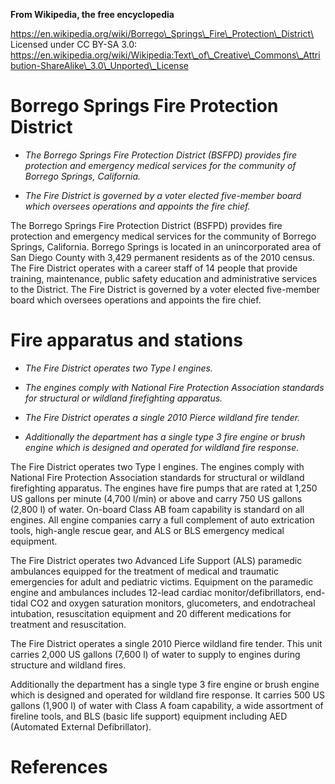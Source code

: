 **From Wikipedia, the free encyclopedia**

https://en.wikipedia.org/wiki/Borrego\_Springs\_Fire\_Protection\_District\
Licensed under CC BY-SA 3.0:\
https://en.wikipedia.org/wiki/Wikipedia:Text\_of\_Creative\_Commons\_Attribution-ShareAlike\_3.0\_Unported\_License

Borrego Springs Fire Protection District
========================================

-   *The Borrego Springs Fire Protection District (BSFPD) provides fire
    protection and emergency medical services for the community of
    Borrego Springs, California.*

-   *The Fire District is governed by a voter elected five-member board
    which oversees operations and appoints the fire chief.*

The Borrego Springs Fire Protection District (BSFPD) provides fire
protection and emergency medical services for the community of Borrego
Springs, California. Borrego Springs is located in an unincorporated
area of San Diego County with 3,429 permanent residents as of the 2010
census. The Fire District operates with a career staff of 14 people that
provide training, maintenance, public safety education and
administrative services to the District. The Fire District is governed
by a voter elected five-member board which oversees operations and
appoints the fire chief.

Fire apparatus and stations
===========================

-   *The Fire District operates two Type I engines.*

-   *The engines comply with National Fire Protection Association
    standards for structural or wildland firefighting apparatus.*

-   *The Fire District operates a single 2010 Pierce wildland fire
    tender.*

-   *Additionally the department has a single type 3 fire engine or
    brush engine which is designed and operated for wildland fire
    response.*

The Fire District operates two Type I engines. The engines comply with
National Fire Protection Association standards for structural or
wildland firefighting apparatus. The engines have fire pumps that are
rated at 1,250 US gallons per minute (4,700 l/min) or above and carry
750 US gallons (2,800 l) of water. On-board Class AB foam capability is
standard on all engines. All engine companies carry a full complement of
auto extrication tools, high-angle rescue gear, and ALS or BLS emergency
medical equipment.

The Fire District operates two Advanced Life Support (ALS) paramedic
ambulances equipped for the treatment of medical and traumatic
emergencies for adult and pediatric victims. Equipment on the paramedic
engine and ambulances includes 12-lead cardiac monitor/defibrillators,
end-tidal CO2 and oxygen saturation monitors, glucometers, and
endotracheal intubation, resuscitation equipment and 20 different
medications for treatment and resuscitation.

The Fire District operates a single 2010 Pierce wildland fire tender.
This unit carries 2,000 US gallons (7,600 l) of water to supply to
engines during structure and wildland fires.

Additionally the department has a single type 3 fire engine or brush
engine which is designed and operated for wildland fire response. It
carries 500 US gallons (1,900 l) of water with Class A foam capability,
a wide assortment of fireline tools, and BLS (basic life support)
equipment including AED (Automated External Defibrillator).

References
==========
